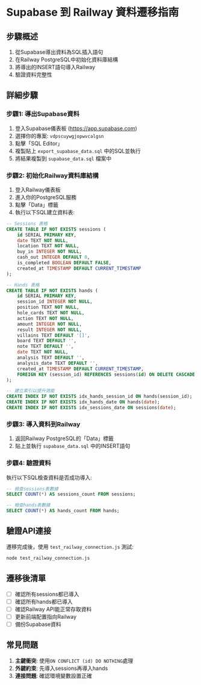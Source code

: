 # Supabase 到 Railway 資料遷移指南

## 步驟概述

1. 從Supabase導出資料為SQL插入語句
2. 在Railway PostgreSQL中初始化資料庫結構
3. 將導出的INSERT語句導入Railway
4. 驗證資料完整性

## 詳細步驟

### 步驟1: 導出Supabase資料

1. 登入Supabase儀表板 (https://app.supabase.com)
2. 選擇你的專案: `vdpscuywgjopwvcalgsn`
3. 點擊「SQL Editor」
4. 複製貼上 `export_supabase_data.sql` 中的SQL並執行
5. 將結果複製到 `supabase_data.sql` 檔案中

### 步驟2: 初始化Railway資料庫結構

1. 登入Railway儀表板
2. 進入你的PostgreSQL服務
3. 點擊「Data」標籤
4. 執行以下SQL建立資料表:

```sql
-- Sessions 表格
CREATE TABLE IF NOT EXISTS sessions (
    id SERIAL PRIMARY KEY,
    date TEXT NOT NULL,
    location TEXT NOT NULL,
    buy_in INTEGER NOT NULL,
    cash_out INTEGER DEFAULT 0,
    is_completed BOOLEAN DEFAULT FALSE,
    created_at TIMESTAMP DEFAULT CURRENT_TIMESTAMP
);

-- Hands 表格
CREATE TABLE IF NOT EXISTS hands (
    id SERIAL PRIMARY KEY,
    session_id INTEGER NOT NULL,
    position TEXT NOT NULL,
    hole_cards TEXT NOT NULL,
    action TEXT NOT NULL,
    amount INTEGER NOT NULL,
    result INTEGER NOT NULL,
    villains TEXT DEFAULT '[]',
    board TEXT DEFAULT '',
    note TEXT DEFAULT '',
    date TEXT NOT NULL,
    analysis TEXT DEFAULT '',
    analysis_date TEXT DEFAULT '',
    created_at TIMESTAMP DEFAULT CURRENT_TIMESTAMP,
    FOREIGN KEY (session_id) REFERENCES sessions(id) ON DELETE CASCADE
);

-- 建立索引以提升效能
CREATE INDEX IF NOT EXISTS idx_hands_session_id ON hands(session_id);
CREATE INDEX IF NOT EXISTS idx_hands_date ON hands(date);
CREATE INDEX IF NOT EXISTS idx_sessions_date ON sessions(date);
```

### 步驟3: 導入資料到Railway

1. 返回Railway PostgreSQL的「Data」標籤
2. 貼上並執行 `supabase_data.sql` 中的INSERT語句

### 步驟4: 驗證資料

執行以下SQL檢查資料是否成功導入:

```sql
-- 檢查sessions表數據
SELECT COUNT(*) AS sessions_count FROM sessions;

-- 檢查hands表數據
SELECT COUNT(*) AS hands_count FROM hands;
```

## 驗證API連接

遷移完成後，使用 `test_railway_connection.js` 測試:

```bash
node test_railway_connection.js
```

## 遷移後清單

- [ ] 確認所有sessions都已導入
- [ ] 確認所有hands都已導入
- [ ] 確認Railway API能正常存取資料
- [ ] 更新前端配置指向Railway
- [ ] 備份Supabase資料

## 常見問題

1. **主鍵衝突**: 使用`ON CONFLICT (id) DO NOTHING`處理
2. **外鍵約束**: 先導入sessions再導入hands
3. **連接問題**: 確認環境變數設置正確 